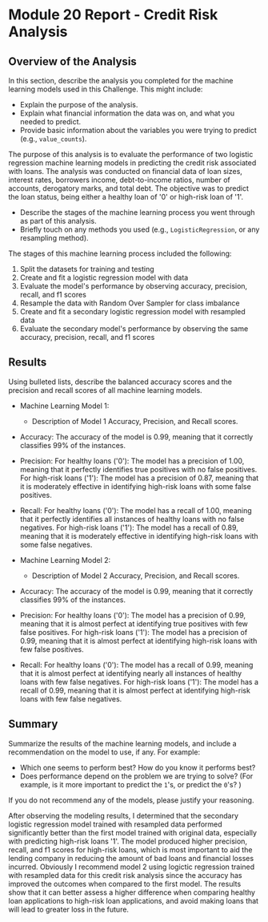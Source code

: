 # Module 20 Report - Credit Risk Analysis

## Overview of the Analysis

In this section, describe the analysis you completed for the machine learning models used in this Challenge. This might include:

* Explain the purpose of the analysis.
* Explain what financial information the data was on, and what you needed to predict.
* Provide basic information about the variables you were trying to predict (e.g., `value_counts`).

The purpose of this analysis is to evaluate the performance of two logistic regression machine learning models in predicting the credit risk associated with loans. The analysis was conducted on financial data of loan sizes, interest rates, borrowers income, debt-to-income ratios, number of accounts, derogatory marks, and total debt. The objective was to predict the loan status, being either a healthy loan of '0' or high-risk loan of '1'.

* Describe the stages of the machine learning process you went through as part of this analysis.
* Briefly touch on any methods you used (e.g., `LogisticRegression`, or any resampling method).

The stages of this machine learning process included the following:
1. Split the datasets for training and testing
2. Create and fit a logistic regression model with data
3. Evaluate the model's performance by observing accuracy, precision, recall, and f1 scores
4. Resample the data with Random Over Sampler for class imbalance
5. Create and fit a secondary logistic regression model with resampled data
6. Evaluate the secondary model's performance by observing the same accuracy, precision, recall, and f1 scores

## Results

Using bulleted lists, describe the balanced accuracy scores and the precision and recall scores of all machine learning models.

* Machine Learning Model 1:
  * Description of Model 1 Accuracy, Precision, and Recall scores.

* Accuracy: The accuracy of the model is 0.99, meaning that it correctly classifies 99% of the instances.
* Precision:
  For healthy loans ('0'): The model has a precision of 1.00, meaning that it perfectly identifies true positives with no false positives.
  For high-risk loans ('1'): The model has a precision of 0.87, meaning that it is moderately effective in identifying high-risk loans with some false positives.
* Recall:
  For healthy loans ('0'): The model has a recall of 1.00, meaning that it perfectly identifies all instances of healthy loans with no false negatives.
  For high-risk loans ('1'): The model has a recall of 0.89, meaning that it is moderately effective in identifying high-risk loans with some false negatives.

* Machine Learning Model 2:
  * Description of Model 2 Accuracy, Precision, and Recall scores.

* Accuracy: The accuracy of the model is 0.99, meaning that it correctly classifies 99% of the instances.
* Precision:
  For healthy loans ('0'): The model has a precision of 0.99, meaning that it is almost perfect at identifying true positives with few false positives.
  For high-risk loans ('1'): The model has a precision of 0.99, meaning that it is almost perfect at identifying high-risk loans with few false positives. 
* Recall:
  For healthy loans ('0'): The model has a recall of 0.99, meaning that it is almost perfect at identifying nearly all instances of healthy loans with few false negatives.
  For high-risk loans ('1'): The model has a recall of 0.99, meaning that it is almost perfect at identifying high-risk loans with few false negatives.

## Summary

Summarize the results of the machine learning models, and include a recommendation on the model to use, if any. For example:
* Which one seems to perform best? How do you know it performs best?
* Does performance depend on the problem we are trying to solve? (For example, is it more important to predict the `1`'s, or predict the `0`'s? )

If you do not recommend any of the models, please justify your reasoning.

After observing the modeling results, I determined that the secondary logistic regression model trained with resampled data performed significantly better than the first model trained with original data, especially with predicting high-risk loans '1'. The model produced higher precision, recall, and f1 scores for high-risk loans, which is most important to aid the lending company in reducing the amount of bad loans and financial losses incurred. 
Obviously I recommend model 2 using logictic regression trained with resampled data for this credit risk analysis since the accuracy has improved the outcomes when compared to the first model. The results show that it can better assess a higher difference when comparing healthy loan applications to high-risk loan applications, and avoid making loans that will lead to greater loss in the future.

